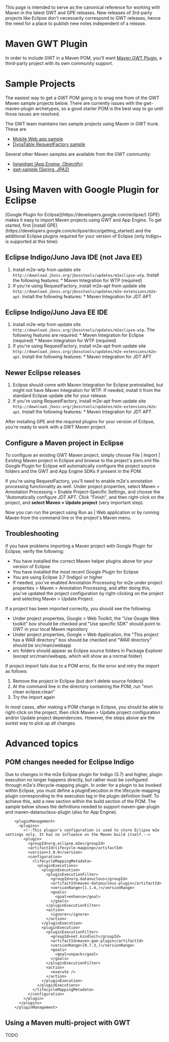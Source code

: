 This page is intended to serve as the canonical reference for working with Maven in the latest GWT and GPE releases. New releases of 3rd-party projects like Eclipse don't necessarily correspond to GWT releases, hence the need for a place to publish new notes independent of a release.



# Maven GWT Plugin
In order to include GWT in a Maven POM, you'll want [Maven GWT Plugin](http://mojo.codehaus.org/gwt-maven-plugin/), a third-party project with its own community support.

# Sample Projects
The easiest way to get a GWT POM going is to snag one from of the GWT Maven sample projects below. There are currently issues with the gwt-maven-plugin archetypes, so a good starter POM is the best way to go until those issues are resolved.

The GWT team maintains two sample projects using Maven in GWT trunk. These are

  * [Mobile Web app sample](https://gwt.googlesource.com/gwt/+/master/samples/mobilewebapp/)
  * [DynaTable RequestFactory sample](https://gwt.googlesource.com/gwt/+/master/samples/dynatablerf/)


Several other Maven samples are available from the GWT community:

  * [listwidget (App Engine, Objectify)](http://code.google.com/p/listwidget/)
  * [gwt-sample (Spring, JPA2)](https://bitbucket.org/gardellajuanpablo/gwt-sample/wiki/Home)

# Using Maven with Google Plugin for Eclipse
<a />
[Google Plugin for Eclipse](https://developers.google.com/eclipse/) (GPE) makes it easy to import Maven projects using GWT and App Engine. To get started, first
[install GPE](https://developers.google.com/eclipse/docs/getting_started) and the additional Eclipse plugins required for your version of Eclipse (only Indigo+ is supported at this time):

## Eclipse Indigo/Juno Java IDE (**not** Java EE)
  1. Install m2e-wtp from update site `http://download.jboss.org/jbosstools/updates/m2eclipse-wtp`. Install the following features:
    * Maven Integration for WTP (required)
  1. If you're using RequestFactory, install m2e-apt from update site `http://download.jboss.org/jbosstools/updates/m2e-extensions/m2e-apt`. Install the following features:
    * Maven Integration for JDT APT

## Eclipse Indigo/Juno Java EE IDE
  1. Install m2e-wtp from update site `http://download.jboss.org/jbosstools/updates/m2eclipse-wtp`. The following features are required:
    * Maven Integration for Eclipse (required)
    * Maven Integration for WTP (required)
  1. If you're using RequestFactory, install m2e-apt from update site `http://download.jboss.org/jbosstools/updates/m2e-extensions/m2e-apt`. Install the following features:
    * Maven Integration for JDT APT

## Newer Eclipse releases
  1. Eclipse should come with Maven Integration for Eclipse preinstalled, but might not have Maven Integration for WTP. If needed, install it from the standard Eclipse update site for your release.
  1. If you're using RequestFactory, install m2e-apt from update site `http://download.jboss.org/jbosstools/updates/m2e-extensions/m2e-apt`. Install the following features:
    * Maven Integration for JDT APT

After installing GPE and the required plugins for your version of Eclipse, you're ready to work with a GWT Maven project.

## Configure a Maven project in Eclipse
To configure an existing GWT Maven project, simply choose File | Import | Existing Maven project in Eclipse and browse to the project's pom.xml file. Google Plugin for Eclipse will automatically configure the project source folders and the GWT and App Engine SDKs if present in the POM.

If you're using RequestFactory, you'll need to enable m2e's annotation processing functionality as well. Under project properties, select Maven > Annotation Processing > Enable Project-Specific Settings, and choose the "Automatically configure JDT APT. Click "Finish", and then right-click on the project, and **select Maven > Update project** (very important step).

Now you can run the project using Run as | Web application or by running Maven from the command line or the project's Maven menu.

## Troubleshooting
If you have problems importing a Maven project with Google Plugin for Eclipse, verify the following:
  * You have installed the correct Maven helper plugins above for your version of Eclipse
  * You have installed the most recent Google Plugin for Eclipse
  * You are using Eclipse 3.7 (Indigo) or higher
  * If needed, you've enabled Annotation Processing for m2e under project properties > Maven > Annotation Processing, and after doing this, you've updated the project configuration by right-clicking on the project and selecting Maven > Update Project.

If a project has been imported correctly, you should see the following:
  * Under project properties, Google > Web Toolkit, the "Use Google Web toolkit" box should be checked and "Use specific SDK" should point to GWT in your local Maven repository
  * Under project properties, Google > Web Application, the "This project has a WAR directory" box should be checked and "WAR directory" should be src/main/webapp
  * src folders should appear as Eclipse source folders in Package Explorer (except src/main/webapp, which will show as a normal folder)

If project import fails due to a POM error, fix the error and retry the import as follows:
  1. Remove the project in Eclipse (but don't delete source folders)
  1. At the command line in the directory containing the POM, run "mvn clean eclipse:clean"
  1. Try the import again

In most cases, after making a POM change in Eclipse, you should be able to right-click on the project, then click Maven > Update project configuration and/or Update project dependencies. However, the steps above are the surest way to pick up all changes.

# Advanced topics

## POM changes needed for Eclipse Indigo
Due to changes in the m2e Eclipse plugin for Indigo (3.7) and higher, plugin execution no longer happens directly, but rather must be configured through m2e's lifecycle-mapping plugin. In order for a plugin to be invoked within Eclipse, you must define a pluginExecution in the lifecycle-mapping plugin corresponding to the execution tag in the plugin definition itself. To achieve this, add a new section within the build section of the POM. The sample below shows the definitions needed to support maven-gae-plugin and maven-datanucleus-plugin (also for App Engine).

```
    <pluginManagement>
      <plugins>
        <!--This plugin's configuration is used to store Eclipse m2e settings only. It has no influence on the Maven build itself.-->
        <plugin>
          <groupId>org.eclipse.m2e</groupId>
          <artifactId>lifecycle-mapping</artifactId>
          <version>1.0.0</version>
          <configuration>
            <lifecycleMappingMetadata>
              <pluginExecutions>
                <pluginExecution>
                  <pluginExecutionFilter>
                    <groupId>org.datanucleus</groupId>
                    <artifactId>maven-datanucleus-plugin</artifactId>
                    <versionRange>[1.1.4,)</versionRange>
                    <goals>
                      <goal>enhance</goal>
                    </goals>
                  </pluginExecutionFilter>
                  <action>
                    <ignore></ignore>
                  </action>
                </pluginExecution>
                <pluginExecution>
                  <pluginExecutionFilter>
                    <groupId>net.kindleit</groupId>
                    <artifactId>maven-gae-plugin</artifactId>
                    <versionRange>[0.7.3,)</versionRange>
                    <goals>
                      <goal>unpack</goal>
                    </goals>
                  </pluginExecutionFilter>
                  <action>
                    <execute />
                  </action>
                </pluginExecution>
              </pluginExecutions>
            </lifecycleMappingMetadata>
          </configuration>
        </plugin>
      </plugins>
    </pluginManagement>
```

## Using a Maven multi-project with GWT

TODO